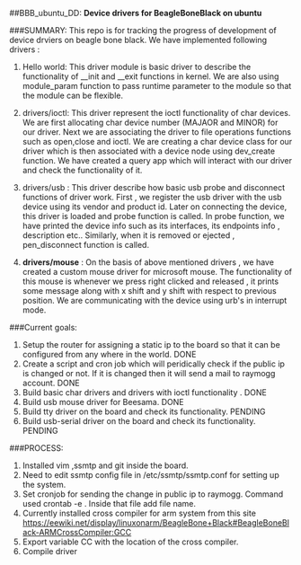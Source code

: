 ##BBB_ubuntu_DD:
**Device drivers for BeagleBoneBlack on ubuntu**

###SUMMARY:
This repo is for tracking the progress of development of device drviers on beagle bone black. We have implemented following drivers :

1. Hello world: This driver module is basic driver to describe the functionality of __init and __exit functions in kernel. We are also using module_param function to pass runtime parameter to the module so that the module can be flexible.

2. drivers/ioctl: This driver represent the ioctl functionality of char devices. We are first allocating char device number (MAJAOR and MINOR) for our driver. Next we are associating the driver to file operations functions such as open,close and ioctl. We are creating a char device class for our driver which is then associated with a device node using dev_create function. We have created a query app which will interact with our driver and check the functionality of it.

3. drivers/usb : This driver describe how basic usb probe and disconnect functions of driver work. First , we register the usb driver with the usb device using its vendor and product id. Later on connecting the device, this driver is loaded and probe function is called. In probe function, we have printed the device info such as its interfaces, its endpoints info , description etc.. Similarly, when it is removed or ejected , pen_disconnect function is called.

4. **drivers/mouse** : On the basis of above mentioned drivers , we have created a custom mouse driver for microsoft mouse. The functionality of this mouse is whenever we press right clicked and released , it prints some message along with x shift and y shift with respect to previous position. We are communicating with the device using urb's in interrupt mode. 

###Current goals:
1. Setup the router for assigning a static ip to the board so that it can be configured from any where in the world. DONE
2. Create a script and cron job which will peridically check if the public ip is changed or not. If it is changed then it will send a mail to raymogg account. DONE
3. Build basic char drivers and drivers with ioctl functionality . DONE
4. Build usb mouse driver for Beesama. DONE
5. Build tty driver on the board and check its functionality. PENDING 
6. Build usb-serial driver on the board and check its functionality. PENDING

###PROCESS:
1. Installed vim ,ssmtp and git inside the board.
2. Need to edit ssmtp config file in /etc/ssmtp/ssmtp.conf for setting up the system.
3. Set cronjob for sending the change in public ip to raymogg. Command used crontab -e . Inside that file add file name.
4. Currently installed cross compiler for arm system from this site https://eewiki.net/display/linuxonarm/BeagleBone+Black#BeagleBoneBlack-ARMCrossCompiler:GCC
5. Export variable CC with the location of the cross compiler.
6. Compile driver

